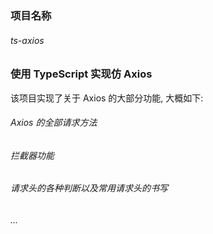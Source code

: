 ### 项目名称
###### ts-axios

### 使用 TypeScript 实现仿 Axios
该项目实现了关于 Axios 的大部分功能, 大概如下:

###### Axios 的全部请求方法
###### 拦截器功能
###### 请求头的各种判断以及常用请求头的书写
###### ...

